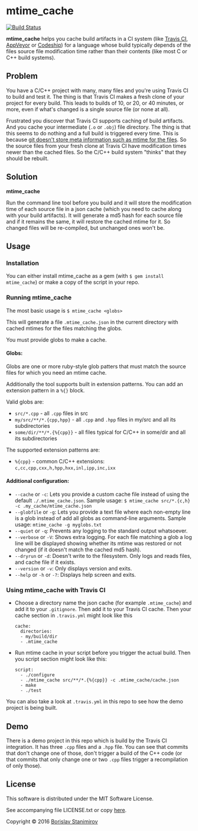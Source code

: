 mtime_cache
===========

[![Build Status](https://travis-ci.org/iboB/mtime_cache.svg?branch=master)](https://travis-ci.org/iboB/mtime_cache)

**mtime_cache** helps you cache build artifacts in a CI system (like [Travis CI](https://travis-ci.org/), [AppVeyor](https://www.appveyor.com/) or [Codeship](https://codeship.com/)) for a language whose build typically depends of the files source file modification time rather than their contents (like most C or C++ build systems).

## Problem

You have a C/C++ project with many, many files and you're using Travis CI to build and test it. The thing is that Travis CI makes a fresh clone of your project for every build. This leads to builds of 10, or 20, or 40 minutes, or more, even if what's changed is a single source file (or none at all).

Frustrated you discover that Travis CI supports caching of build artifacts. And you cache your intermediate (`.o` or `.obj`) file directory. The thing is that this seems to do nothing and a full build is triggered every time. This is because [git doesn't store meta information such as mtime for the files](http://stackoverflow.com/questions/2179722/checking-out-old-file-with-original-create-modified-timestamps/2179825#2179825). So the source files from your fresh clone at Travis CI have modification times newer than the cached files. So the C/C++ build system "thinks" that they should be rebuilt.

## Solution

**mtime_cache**

Run the command line tool before you build and it will store the modification time of each source file in a json cache (which you need to cache along with your build artifacts). It will generate a md5 hash for each source file and if it remains the same, it will restore the cached mtime for it. So changed files will be re-compiled, but unchanged ones won't be.

## Usage

### Installation

You can either install mtime_cache as a gem (with `$ gem install mtime_cache`) or make a copy of the script in your repo.

### Running mtime_cache

The most basic usage is `$ mtime_cache <globs>`

This will generate a file `.mtime_cache.json` in the current directory with cached mtimes for the files matching the globs. 

You must provide globs to make a cache.

#### Globs:

Globs are one or more ruby-style glob patters that must match the source files for which you need an mtime cache.

Additionally the tool supports built in extension patterns. You can add an extension pattern in a `%{}` block.

Valid globs are:
* `src/*.cpp` - all `.cpp` files in src
* `my/src/**/*.{cpp,hpp}` - all `.cpp` and `.hpp` files in my/src and all its subdirectories
* `some/dir/**/*.{%{cpp}}` - all files typical for C/C++ in some/dir and all its subdirectories  

The supported extension patterns are:
* `%{cpp}` - common C/C++ extensions: `c,cc,cpp,cxx,h,hpp,hxx,inl,ipp,inc,ixx`

#### Additional configuration:

* `--cache` or `-c`: Lets you provide a custom cache file instead of using the default `./.mtime_cache.json`. Sample usage: `$ mtime_cache src/*.{c,h} -c .my_cache/mtime_cache.json`
* `--globfile` or `-g`: Lets you provide a text file where each non-empty line is a glob instead of add all globs as command-line arguments. Sample usage: `mtime_cache -g myglobs.txt`
* `--quiet` or `-q`: Prevents any logging to the standard output whatsoever.
* `--verbose` or `-V`: Shows extra logging. For each file matching a glob a log line will be displayed showing whether its mtime was restored or not changed (if it doesn't match the cached md5 hash).
* `--dryrun` or `-d`: Doesn't write to the filesystem. Only logs and reads files, and cache file if it exists.
* `--version` or `-v`: Only displays version and exits.
* `--help` or `-h` or `-?`: Displays help screen and exits.

### Using mtime_cache with Travis CI

* Choose a directory name the json cache (for example `.mtime_cache`) and add it to your `.gitignore`. Then add it to your Travis CI cache. Then your cache section in `.travis.yml` might look like this

      cache:
        directories:
        - my/build/dir
        - .mtime_cache  

* Run mtime cache in your script before you trigger the actual build. Then you script section might look like this:

      script:
        - ./configure
        - ./mtime_cache src/**/*.{%{cpp}} -c .mtime_cache/cache.json
        - make
        - ./test

You can also take a look at `.travis.yml` in this repo to see how the demo project is being built.

## Demo

There is a demo project in this repo which is build by the Travis CI integration. It has three `.cpp` files and a `.hpp` file. You can see that commits that don't change one of those, don't trigger a build of the C++ code (or that commits that only change one or two `.cpp` files trigger a recompilation of only those). 

## License

This software is distributed under the MIT Software License.

See accompanying file LICENSE.txt or copy [here](https://opensource.org/licenses/MIT).

Copyright &copy; 2016 [Borislav Stanimirov](http://github.com/iboB)
